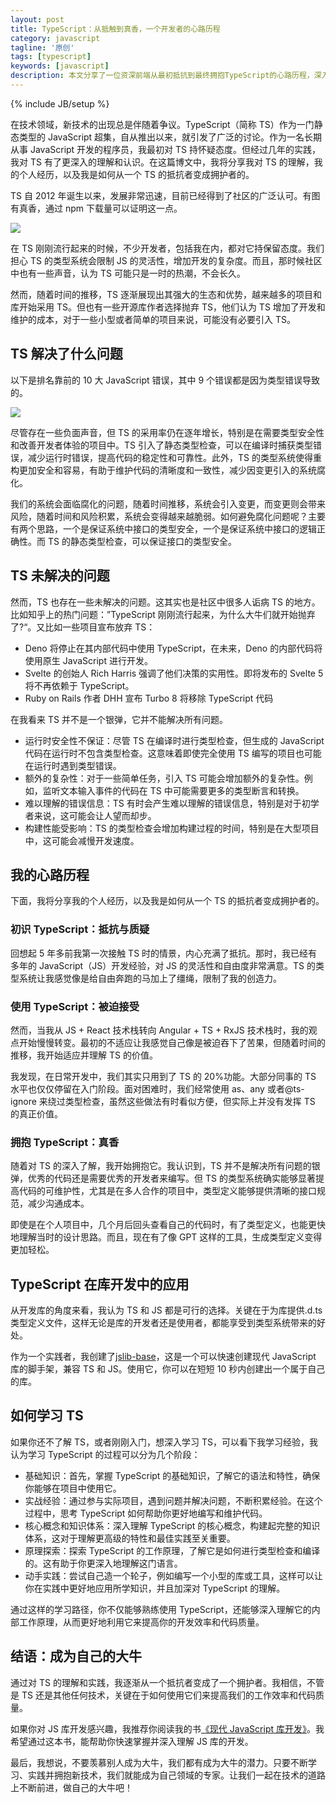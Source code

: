 ```yaml
---
layout: post
title: TypeScript：从抵触到真香，一个开发者的心路历程
category: javascript
tagline: '原创'
tags: [typescript]
keywords: [javascript]
description: 本文分享了一位资深前端从最初抵抗到最终拥抱TypeScript的心路历程，深入浅出地探讨了TypeScript在库开发中的应用及其带来的好处与挑战。
---
```


{% include JB/setup %}

在技术领域，新技术的出现总是伴随着争议。TypeScript（简称 TS）作为一门静态类型的 JavaScript 超集，自从推出以来，就引发了广泛的讨论。作为一名长期从事 JavaScript 开发的程序员，我最初对 TS 持怀疑态度。但经过几年的实践，我对 TS 有了更深入的理解和认识。在这篇博文中，我将分享我对 TS 的理解，我的个人经历，以及我是如何从一个 TS 的抵抗者变成拥护者的。

TS 自 2012 年诞生以来，发展非常迅速，目前已经得到了社区的广泛认可。有图有真香，通过 npm 下载量可以证明这一点。

![]({{BLOG_IMG}}605.png)

在 TS 刚刚流行起来的时候，不少开发者，包括我在内，都对它持保留态度。我们担心 TS 的类型系统会限制 JS 的灵活性，增加开发的复杂度。而且，那时候社区中也有一些声音，认为 TS 可能只是一时的热潮，不会长久。

然而，随着时间的推移，TS 逐渐展现出其强大的生态和优势，越来越多的项目和库开始采用 TS。但也有一些开源库作者选择抛弃 TS，他们认为 TS 增加了开发和维护的成本，对于一些小型或者简单的项目来说，可能没有必要引入 TS。

## TS 解决了什么问题

以下是排名靠前的 10 大 JavaScript 错误，其中 9 个错误都是因为类型错误导致的。

![]({{BLOG_IMG}}606.png)

尽管存在一些负面声音，但 TS 的采用率仍在逐年增长，特别是在需要类型安全性和改善开发者体验的项目中。TS 引入了静态类型检查，可以在编译时捕获类型错误，减少运行时错误，提高代码的稳定性和可靠性。此外，TS 的类型系统使得重构更加安全和容易，有助于维护代码的清晰度和一致性，减少因变更引入的系统腐化。

我们的系统会面临腐化的问题，随着时间推移，系统会引入变更，而变更则会带来风险，随着时间和风险积累，系统会变得越来越脆弱。如何避免腐化问题呢？主要有两个思路，一个是保证系统中接口的类型安全，一个是保证系统中接口的逻辑正确性。而 TS 的静态类型检查，可以保证接口的类型安全。

## TS 未解决的问题

然而，TS 也存在一些未解决的问题。这其实也是社区中很多人诟病 TS 的地方。比如知乎上的热门问题：”TypeScript 刚刚流行起来，为什么大牛们就开始抛弃了?“。又比如一些项目宣布放弃 TS：

- Deno 将停止在其内部代码中使用 TypeScript，在未来，Deno 的内部代码将使用原生 JavaScript 进行开发。
- Svelte 的创始人 Rich Harris 强调了他们决策的实用性。即将发布的 Svelte 5 将不再依赖于 TypeScript。
- Ruby on Rails 作者 DHH 宣布 Turbo 8 将移除 TypeScript 代码

在我看来 TS 并不是一个银弹，它并不能解决所有问题。

- 运行时安全性不保证：尽管 TS 在编译时进行类型检查，但生成的 JavaScript 代码在运行时不包含类型检查。这意味着即使完全使用 TS 编写的项目也可能在运行时遇到类型错误​。
- 额外的复杂性：对于一些简单任务，引入 TS 可能会增加额外的复杂性。例如，监听文本输入事件的代码在 TS 中可能需要更多的类型断言和转换​。
- 难以理解的错误信息：TS 有时会产生难以理解的错误信息，特别是对于初学者来说，这可能会让人望而却步​。
- 构建性能受影响：TS 的类型检查会增加构建过程的时间，特别是在大型项目中，这可能会减慢开发速度​。

## 我的心路历程

下面，我将分享我的个人经历，以及我是如何从一个 TS 的抵抗者变成拥护者的。

### 初识 TypeScript：抵抗与质疑

回想起 5 年多前我第一次接触 TS 时的情景，内心充满了抵抗。那时，我已经有多年的 JavaScript（JS）开发经验，对 JS 的灵活性和自由度非常满意。TS 的类型系统让我感觉像是给自由奔跑的马加上了缰绳，限制了我的创造力。

### 使用 TypeScript：被迫接受

然而，当我从 JS + React 技术栈转向 Angular + TS + RxJS 技术栈时，我的观点开始慢慢转变。最初的不适应让我感觉自己像是被迫吞下了苦果，但随着时间的推移，我开始适应并理解 TS 的价值。

我发现，在日常开发中，我们其实只用到了 TS 的 20%功能。大部分同事的 TS 水平也仅仅停留在入门阶段。面对困难时，我们经常使用 as、any 或者@ts-ignore 来绕过类型检查，虽然这些做法有时看似方便，但实际上并没有发挥 TS 的真正价值。

### 拥抱 TypeScript：真香

随着对 TS 的深入了解，我开始拥抱它。我认识到，TS 并不是解决所有问题的银弹，优秀的代码还是需要优秀的开发者来编写。但 TS 的类型系统确实能够显著提高代码的可维护性，尤其是在多人合作的项目中，类型定义能够提供清晰的接口规范，减少沟通成本。

即使是在个人项目中，几个月后回头查看自己的代码时，有了类型定义，也能更快地理解当时的设计思路。而且，现在有了像 GPT 这样的工具，生成类型定义变得更加轻松。

## TypeScript 在库开发中的应用

从开发库的角度来看，我认为 TS 和 JS 都是可行的选择。关键在于为库提供.d.ts 类型定义文件，这样无论是库的开发者还是使用者，都能享受到类型系统带来的好处。

作为一个实践者，我创建了[jslib-base](https://github.com/yanhaijing/jslib-base/)，这是一个可以快速创建现代 JavaScript 库的脚手架，兼容 TS 和 JS。使用它，你可以在短短 10 秒内创建出一个属于自己的库。

## 如何学习 TS

如果你还不了解 TS，或者刚刚入门，想深入学习 TS，可以看下我学习经验，我认为学习 TypeScript 的过程可以分为几个阶段：

- 基础知识：首先，掌握 TypeScript 的基础知识，了解它的语法和特性，确保你能够在项目中使用它。
- 实战经验：通过参与实际项目，遇到问题并解决问题，不断积累经验。在这个过程中，思考 TypeScript 如何帮助你更好地编写和维护代码。
- 核心概念和知识体系：深入理解 TypeScript 的核心概念，构建起完整的知识体系，这对于理解更高级的特性和最佳实践至关重要。
- 原理探索：探索 TypeScript 的工作原理，了解它是如何进行类型检查和编译的。这有助于你更深入地理解这门语言。
- 动手实践：尝试自己造一个轮子，例如编写一个小型的库或工具，这样可以让你在实践中更好地应用所学知识，并且加深对 TypeScript 的理解。

通过这样的学习路径，你不仅能够熟练使用 TypeScript，还能够深入理解它的内部工作原理，从而更好地利用它来提高你的开发效率和代码质量。

## 结语：成为自己的大牛

通过对 TS 的理解和实践，我逐渐从一个抵抗者变成了一个拥护者。我相信，不管是 TS 还是其他任何技术，关键在于如何使用它们来提高我们的工作效率和代码质量。

如果你对 JS 库开发感兴趣，我推荐你阅读我的书[《现代 JavaScript 库开发》](https://u.jd.com/7QlXVqN)。我希望通过这本书，能帮助你快速掌握并深入理解 JS 库的开发。

最后，我想说，不要羡慕别人成为大牛，我们都有成为大牛的潜力。只要不断学习、实践并拥抱新技术，我们就能成为自己领域的专家。让我们一起在技术的道路上不断前进，做自己的大牛吧！
